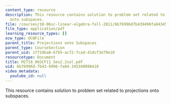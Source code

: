 ```yaml
---
content_type: resource
description: This resource contains solution to problem set related to projections
  onto subspaces.
file: /courses/18-06sc-linear-algebra-fall-2011/6b76996d7b439496fa84345340096418_MIT18_06SCF11_Ses2.2sol.pdf
file_type: application/pdf
learning_resource_types: []
ocw_type: OCWFile
parent_title: Projections onto Subspaces
parent_type: CourseSection
parent_uid: 1ff24ba8-67b5-ac72-fcad-41dcf3e79e10
resourcetype: Document
title: MIT18_06SCF11_Ses2.2sol.pdf
uid: 6b76996d-7b43-9496-fa84-345340096418
video_metadata:
  youtube_id: null
---
```

This resource contains solution to problem set related to projections onto subspaces.

